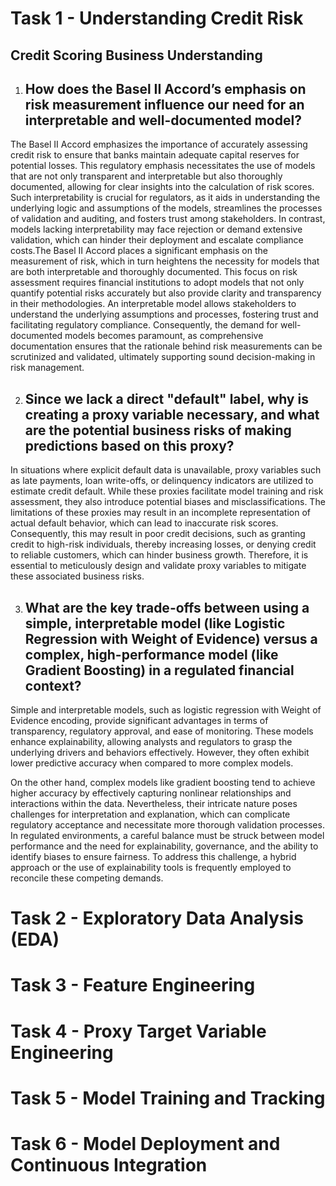 Task 1 - Understanding Credit Risk
==================================

Credit Scoring Business Understanding
------------------------------------
1. How does the Basel II Accord’s emphasis on risk measurement influence our need for an interpretable and well-documented model?
   -----------------------------------------------------------------------------------------------------------------------------
The Basel II Accord emphasizes the importance of accurately assessing credit risk to ensure that banks maintain adequate capital reserves for potential losses. This regulatory emphasis necessitates the use of models that are not only transparent and interpretable but also thoroughly documented, allowing for clear insights into the calculation of risk scores. Such interpretability is crucial for regulators, as it aids in understanding the underlying logic and assumptions of the models, streamlines the processes of validation and auditing, and fosters trust among stakeholders. In contrast, models lacking interpretability may face rejection or demand extensive validation, which can hinder their deployment and escalate compliance costs.The Basel II Accord places a significant emphasis on the measurement of risk, which in turn heightens the necessity for models that are both interpretable and thoroughly documented. This focus on risk assessment requires financial institutions to adopt models that not only quantify potential risks accurately but also provide clarity and transparency in their methodologies. An interpretable model allows stakeholders to understand the underlying assumptions and processes, fostering trust and facilitating regulatory compliance. Consequently, the demand for well-documented models becomes paramount, as comprehensive documentation ensures that the rationale behind risk measurements can be scrutinized and validated, ultimately supporting sound decision-making in risk management.

2. Since we lack a direct "default" label, why is creating a proxy variable necessary, and what are the potential business risks of making predictions based on this proxy?
   -------------------------------------------------------------------------------------------------------------------------------------------------------------------
In situations where explicit default data is unavailable, proxy variables such as late payments, loan write-offs, or delinquency indicators are utilized to estimate credit default. While these proxies facilitate model training and risk assessment, they also introduce potential biases and misclassifications. The limitations of these proxies may result in an incomplete representation of actual default behavior, which can lead to inaccurate risk scores. Consequently, this may result in poor credit decisions, such as granting credit to high-risk individuals, thereby increasing losses, or denying credit to reliable customers, which can hinder business growth. Therefore, it is essential to meticulously design and validate proxy variables to mitigate these associated business risks.

3. What are the key trade-offs between using a simple, interpretable model (like Logistic Regression with Weight of Evidence) versus a complex, high-performance model (like Gradient Boosting) in a regulated financial context?
   ----------------------------------------------------------------------------------------------------------------------------------------------------------------
Simple and interpretable models, such as logistic regression with Weight of Evidence encoding, provide significant advantages in terms of transparency, regulatory approval, and ease of monitoring. These models enhance explainability, allowing analysts and regulators to grasp the underlying drivers and behaviors effectively. However, they often exhibit lower predictive accuracy when compared to more complex models.

On the other hand, complex models like gradient boosting tend to achieve higher accuracy by effectively capturing nonlinear relationships and interactions within the data. Nevertheless, their intricate nature poses challenges for interpretation and explanation, which can complicate regulatory acceptance and necessitate more thorough validation processes. In regulated environments, a careful balance must be struck between model performance and the need for explainability, governance, and the ability to identify biases to ensure fairness. To address this challenge, a hybrid approach or the use of explainability tools is frequently employed to reconcile these competing demands.

Task 2 - Exploratory Data Analysis (EDA)
=======================================


Task 3 - Feature Engineering
===========================

Task 4 - Proxy Target Variable Engineering 
=========================================

Task 5 - Model Training and Tracking
===================================

Task 6 - Model Deployment and Continuous Integration
===================================================
